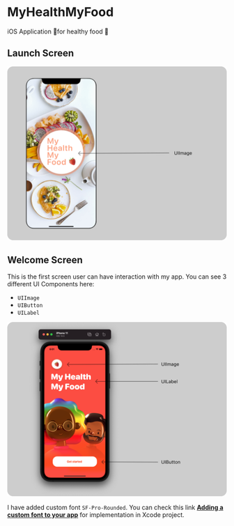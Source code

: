 # MyHealthMyFood
iOS Application 📱for healthy food 🍎


##  Launch Screen
![Launch Screen](Images/LaunchScreen.png)

## Welcome Screen
This is the first screen user can have interaction with my app. You can see 3 different UI Components here: 
- `UIImage`
- `UIButton`
- `UILabel`

![Welcome Screen](Images/WelcomeScreen.png)

I have added custom font `SF-Pro-Rounded`. You can check  this link **[Adding a custom font to your app](https://developer.apple.com/documentation/uikit/text_display_and_fonts/adding_a_custom_font_to_your_app)** for implementation in Xcode project.
